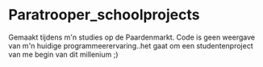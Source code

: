 # Paratrooper_schoolprojects

Gemaakt tijdens m'n studies op de Paardenmarkt. Code is geen weergave van m'n huidige programmeerervaring..het gaat om een studentenproject van me begin van dit millenium ;)
